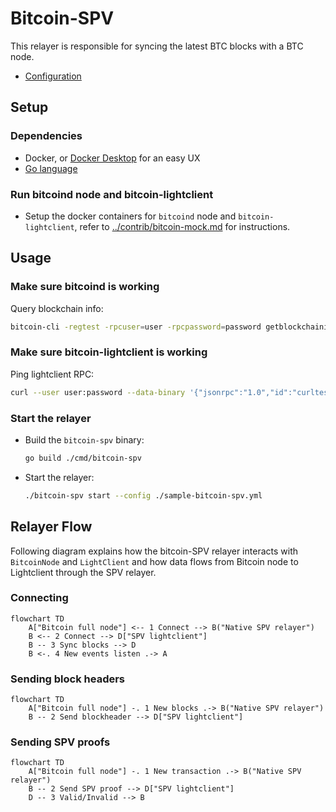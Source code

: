 # Bitcoin-SPV

This relayer is responsible for syncing the latest BTC blocks with a BTC node.

- [Configuration](./configuration.md)

## Setup

### Dependencies

- Docker, or [Docker Desktop](https://www.docker.com/products/docker-desktop) for an easy UX
- [Go language](https://golang.org/dl/)

### Run bitcoind node and bitcoin-lightclient

- Setup the docker containers for `bitcoind` node and `bitcoin-lightclient`, refer to [../contrib/bitcoin-mock.md](../contrib/bitcoin-mock.md) for instructions.

## Usage

### Make sure bitcoind is working

Query blockchain info:

```bash
bitcoin-cli -regtest -rpcuser=user -rpcpassword=password getblockchaininfo
```

### Make sure bitcoin-lightclient is working

Ping lightclient RPC:

```bash
curl --user user:password --data-binary '{"jsonrpc":"1.0","id":"curltest","method":"ping","params":[]}' -H 'content-type: text/plain;' http://127.0.0.1:9797
```

### Start the relayer

- Build the `bitcoin-spv` binary:

    ```bash
    go build ./cmd/bitcoin-spv
    ```

- Start the relayer:

    ```bash
    ./bitcoin-spv start --config ./sample-bitcoin-spv.yml
    ```

## Relayer Flow

Following diagram explains how the bitcoin-SPV relayer interacts with `BitcoinNode` and `LightClient` and how data flows from Bitcoin node to Lightclient through the SPV relayer.

### Connecting

```mermaid
flowchart TD
    A["Bitcoin full node"] <-- 1 Connect --> B("Native SPV relayer")
    B <-- 2 Connect --> D["SPV lightclient"]
    B -- 3 Sync blocks --> D
    B <-. 4 New events listen .-> A
```

### Sending block headers

```mermaid
flowchart TD
    A["Bitcoin full node"] -. 1 New blocks .-> B("Native SPV relayer")
    B -- 2 Send blockheader --> D["SPV lightclient"]
```

### Sending SPV proofs

```mermaid
flowchart TD
    A["Bitcoin full node"] -. 1 New transaction .-> B("Native SPV relayer")
    B -- 2 Send SPV proof --> D["SPV lightclient"]
    D -- 3 Valid/Invalid --> B
```
